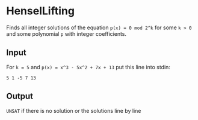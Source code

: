 # HenselLifting
Finds all integer solutions of the equation ```p(x) = 0 mod 2^k``` for some ```k > 0``` and some polynomial ```p``` with integer coefficients.

## Input
For ```k = 5``` and ```p(x) = x^3 - 5x^2 + 7x + 13```
put this line into stdin:

    5 1 -5 7 13

## Output
```UNSAT``` if there is no solution or the solutions line by line
